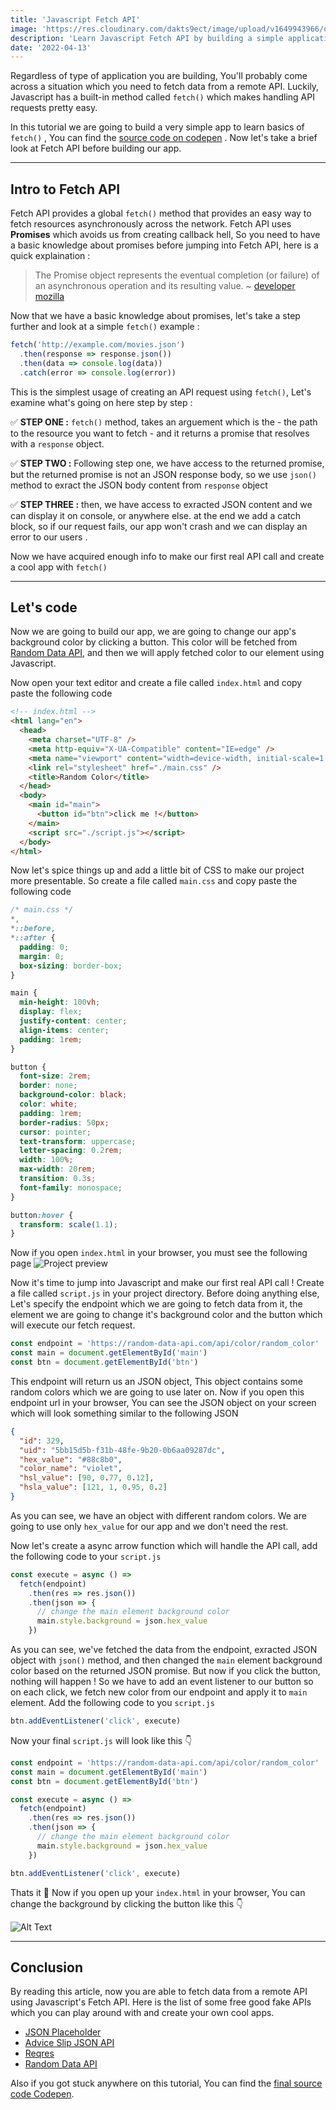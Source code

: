 ```yaml
---
title: 'Javascript Fetch API'
image: 'https://res.cloudinary.com/dakts9ect/image/upload/v1649943966/opengraph/javascript-fetch-api_dtyedq.png'
description: 'Learn Javascript Fetch API by building a simple application'
date: '2022-04-13'
---
```


Regardless of type of application you are building, You'll probably come across
a situation which you need to fetch data from a remote API. Luckily, Javascript
has a built-in method called `fetch()` which makes handling API requests pretty
easy.

In this tutorial we are going to build a very simple app to learn basics of
`fetch()` , You can find the [source code on codepen](https://codepen.io/) . Now
let's take a brief look at Fetch API before building our app.

---

## Intro to Fetch API

Fetch API provides a global `fetch()` method that provides an easy way to fetch
resources asynchronously across the network. Fetch API uses **Promises** which
avoids us from creating callback hell, So you need to have a basic knowledge
about promises before jumping into Fetch API, here is a quick explaination :

> The Promise object represents the eventual completion (or failure) of an
> asynchronous operation and its resulting value. ~
> [developer mozilla](https://developer.mozilla.org/en-US/docs/Web/JavaScript/Reference/Global_Objects/Promise)

Now that we have a basic knowledge about promises, let's take a step further and
look at a simple `fetch()` example :

```javascript
fetch('http://example.com/movies.json')
  .then(response => response.json())
  .then(data => console.log(data))
  .catch(error => console.log(error))
```

This is the simplest usage of creating an API request using `fetch()`, Let's
examine what's going on here step by step :

✅ **STEP ONE :** `fetch()` method, takes an arguement which is the - the path
to the resource you want to fetch - and it returns a promise that resolves with
a `response` object.

✅ **STEP TWO :** Following step one, we have access to the returned promise,
but the returned promise is not an JSON response body, so we use `json()` method
to exract the JSON body content from `response` object

✅ **STEP THREE :** then, we have access to exracted JSON content and we can
display it on console, or anywhere else. at the end we add a catch block, so if
our request fails, our app won't crash and we can display an error to our users
.

Now we have acquired enough info to make our first real API call and create a
cool app with `fetch()`

---

## Let's code

Now we are going to build our app, we are going to change our app's background
color by clicking a button. This color will be fetched from
[Random Data API](https://random-data-api.com/documentation), and then we will
apply fetched color to our element using Javascript.

Now open your text editor and create a file called `index.html` and copy paste
the following code

```html
<!-- index.html -->
<html lang="en">
  <head>
    <meta charset="UTF-8" />
    <meta http-equiv="X-UA-Compatible" content="IE=edge" />
    <meta name="viewport" content="width=device-width, initial-scale=1.0" />
    <link rel="stylesheet" href="./main.css" />
    <title>Random Color</title>
  </head>
  <body>
    <main id="main">
      <button id="btn">click me !</button>
    </main>
    <script src="./script.js"></script>
  </body>
</html>
```

Now let's spice things up and add a little bit of CSS to make our project more
presentable. So create a file called `main.css` and copy paste the following
code

```css
/* main.css */
*,
*::before,
*::after {
  padding: 0;
  margin: 0;
  box-sizing: border-box;
}

main {
  min-height: 100vh;
  display: flex;
  justify-content: center;
  align-items: center;
  padding: 1rem;
}

button {
  font-size: 2rem;
  border: none;
  background-color: black;
  color: white;
  padding: 1rem;
  border-radius: 50px;
  cursor: pointer;
  text-transform: uppercase;
  letter-spacing: 0.2rem;
  width: 100%;
  max-width: 20rem;
  transition: 0.3s;
  font-family: monospace;
}

button:hover {
  transform: scale(1.1);
}
```

Now if you open `index.html` in your browser, you must see the following page
![Project preview](https://res.cloudinary.com/dakts9ect/image/upload/v1649852436/blog-images/img_ujo1qa.png 'Project preview')

Now it's time to jump into Javascript and make our first real API call ! Create
a file called `script.js` in your project directory. Before doing anything else,
Let's specify the endpoint which we are going to fetch data from it, the element
we are going to change it's background color and the button which will execute
our fetch request.

```javascript
const endpoint = 'https://random-data-api.com/api/color/random_color'
const main = document.getElementById('main')
const btn = document.getElementById('btn')
```

This endpoint will return us an JSON object, This object contains some random
colors which we are going to use later on. Now if you open this endpoint url in
your browser, You can see the JSON object on your screen which will look
something similar to the following JSON

```json
{
  "id": 329,
  "uid": "5bb15d5b-f31b-48fe-9b20-0b6aa09287dc",
  "hex_value": "#88c8b0",
  "color_name": "violet",
  "hsl_value": [90, 0.77, 0.12],
  "hsla_value": [121, 1, 0.95, 0.2]
}
```

As you can see, we have an object with different random colors. We are going to
use only `hex_value` for our app and we don't need the rest.

Now let's create a async arrow function which will handle the API call, add the
following code to your `script.js`

```javascript
const execute = async () =>
  fetch(endpoint)
    .then(res => res.json())
    .then(json => {
      // change the main element background color
      main.style.background = json.hex_value
    })
```

As you can see, we've fetched the data from the endpoint, exracted JSON object
with `json()` method, and then changed the `main` element background color based
on the returned JSON promise. But now if you click the button, nothing will
happen ! So we have to add an event listener to our button so on each click, we
fetch new color from our endpoint and apply it to `main` element. Add the
following code to you `script.js`

```javascript
btn.addEventListener('click', execute)
```

Now your final `script.js` will look like this 👇

```javascript
const endpoint = 'https://random-data-api.com/api/color/random_color'
const main = document.getElementById('main')
const btn = document.getElementById('btn')

const execute = async () =>
  fetch(endpoint)
    .then(res => res.json())
    .then(json => {
      // change the main element background color
      main.style.background = json.hex_value
    })

btn.addEventListener('click', execute)
```

Thats it 🎉 Now if you open up your `index.html` in your browser, You can change
the background by clicking the button like this 👇

![Alt Text](https://res.cloudinary.com/dakts9ect/image/upload/v1649854595/blog-images/ezgif-2-e6106d5fa1_ughgzu.gif)

---

## Conclusion

By reading this article, now you are able to fetch data from a remote API using
Javascript's Fetch API. Here is the list of some free good fake APIs which you
can play around with and create your own cool apps.

- [JSON Placeholder](https://jsonplaceholder.typicode.com/)
- [Advice Slip JSON API](https://api.adviceslip.com/)
- [Reqres](https://reqres.in/)
- [Random Data API](https://random-data-api.com/)

Also if you got stuck anywhere on this tutorial, You can find the
[final source code Codepen]().
